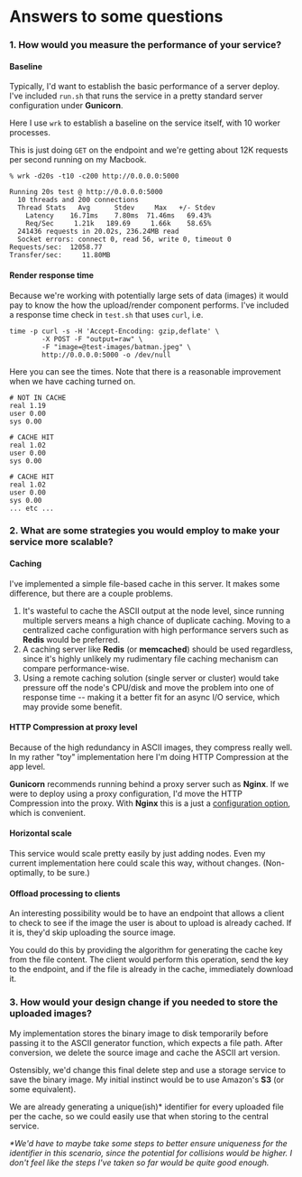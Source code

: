 # Answers to some questions

### 1. How would you measure the performance of your service?

#### Baseline
Typically, I'd want to establish the basic performance of a server deploy. I've included `run.sh` that runs the service in a pretty standard server configuration under **Gunicorn**.

Here I use `wrk` to establish a baseline on the service itself, with 10 worker processes.


This is just doing `GET` on the endpoint and we're getting about 12K requests per second running on my Macbook.

```
% wrk -d20s -t10 -c200 http://0.0.0.0:5000

Running 20s test @ http://0.0.0.0:5000
  10 threads and 200 connections
  Thread Stats   Avg      Stdev     Max   +/- Stdev
    Latency    16.71ms    7.80ms  71.46ms   69.43%
    Req/Sec     1.21k   189.69     1.66k    58.65%
  241436 requests in 20.02s, 236.24MB read
  Socket errors: connect 0, read 56, write 0, timeout 0
Requests/sec:  12058.77
Transfer/sec:     11.80MB
```
#### Render response time
Because we're working with potentially large sets of data (images) it would pay to know the how the upload/render component performs. I've included a response time check in `test.sh` that uses `curl`, i.e.

```
time -p curl -s -H 'Accept-Encoding: gzip,deflate' \
        -X POST -F "output=raw" \
        -F "image=@test-images/batman.jpeg" \
        http://0.0.0.0:5000 -o /dev/null
```

Here you can see the times. Note that there is a reasonable improvement when we have caching turned on.

```
# NOT IN CACHE
real 1.19
user 0.00
sys 0.00

# CACHE HIT
real 1.02
user 0.00
sys 0.00

# CACHE HIT
real 1.02
user 0.00
sys 0.00
... etc ...
```

### 2. What are some strategies you would employ to make your service more scalable?

#### Caching
I've implemented a simple file-based cache in this server. It makes some difference, but there are a couple problems. 

1. It's wasteful to cache the ASCII output at the node level, since running multiple servers means a high chance of duplicate caching. Moving to a centralized cache configuration with high performance servers such as **Redis** would be preferred.
2. A caching server like **Redis** (or **memcached**) should be used regardless, since it's highly unlikely my rudimentary file caching mechanism can compare performance-wise.
3. Using a remote caching solution (single server or cluster) would take pressure off the node's CPU/disk and move the problem into one of response time -- making it a better fit for an async I/O service, which may provide some benefit.

#### HTTP Compression at proxy level
Because of the high redundancy in ASCII images, they compress really well. In my rather "toy" implementation here I'm doing HTTP Compression at the app level.

**Gunicorn** recommends running behind a proxy server such as **Nginx**. If we were to deploy using a proxy configuration, I'd move the HTTP Compression into the proxy. With **Nginx** this is a just a [configuration option](https://www.nginx.com/resources/admin-guide/compression-and-decompression/), which is convenient. 

#### Horizontal scale
This service would scale pretty easily by just adding nodes. Even my current implementation here could scale this way, without changes. (Non-optimally, to be sure.)

#### Offload processing to clients
An interesting possibility would be to have an endpoint that allows a client to check to see if the image the user is about to upload is already cached. If it is, they'd skip uploading the source image.

You could do this by providing the algorithm for generating the cache key from the file content. The client would perform this operation, send the key to the endpoint, and if the file is already in the cache, immediately download it. 

### 3. How would your design change if you needed to store the uploaded images?

My implementation stores the binary image to disk temporarily before passing it to the ASCII generator function, which expects a file path. After conversion, we delete the source image and cache the ASCII art version.

Ostensibly, we'd change this final delete step and use a storage service to save the binary image. My initial instinct would be to use Amazon's **S3** (or some equivalent).

We are already generating a unique(ish)* identifier for every uploaded file per the cache, so we could easily use that when storing to the central service.

_*We'd have to maybe take some steps to better ensure uniqueness for the identifier in this scenario, since the potential for collisions would be higher. I don't feel like the steps I've taken so far would be quite good enough._
